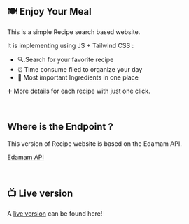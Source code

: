 ## 🍽  Enjoy Your Meal   
  

This is a simple Recipe search based website.

It is implementing using JS + Tailwind CSS :

- 🔍.Search for your favorite recipe
- ⏰   Time consume filed to organize your day
- 📓 Most important Ingredients in one place

➕  More details for each recipe with just one click.  
  

<br/>  

## Where is the Endpoint ?  
This version of Recipe website is based on the Edamam API.

<a href='https://developer.edamam.com/edamam-recipe-api'>Edamam API</a>  
  

<br/>  

## 📺  Live version  
A <a href='https://enjoy-your-meal.vercel.app/'>live version</a> can be found here!
  

<br />
